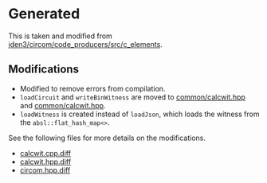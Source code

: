 # Generated

This is taken and modified from [iden3/circom/code_producers/src/c_elements](https://github.com/iden3/circom/tree/v2.1.8/code_producers/src/c_elements).

## Modifications

- Modified to remove errors from compilation.
- `loadCircuit` and `writeBinWitness` are moved to [common/calcwit.hpp](/vendors/circom//circomlib/generated/common/calcwit.hpp) and [common/calcwit.hpp](/vendors/circom//circomlib/generated/common/calcwit.cpp).
- `loadWitness` is created instead of `loadJson`, which loads the witness from the `absl::flat_hash_map<>`.

See the following files for more details on the modifications.

- [calcwit.cpp.diff](/vendors/circom/circomlib/generated/common/calcwit.cpp.diff)
- [calcwit.hpp.diff](/vendors/circom/circomlib/generated/common/calcwit.hpp.diff)
- [circom.hpp.diff](/vendors/circom/circomlib/generated/common/circom.hpp.diff)
